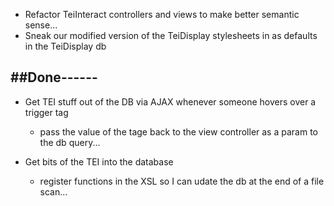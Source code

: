 * Refactor TeiInteract controllers and views to make better semantic sense...
* Sneak our modified version of the TeiDisplay stylesheets in as defaults in the TeiDisplay db


##Done------
----
* Get TEI stuff out of the DB via AJAX whenever someone hovers over a trigger tag
    * pass the value of the tage back to the view controller as a param to the db query...

* Get bits of the TEI into the database
    * register functions in the XSL so I can udate the db at the end of a file scan...
